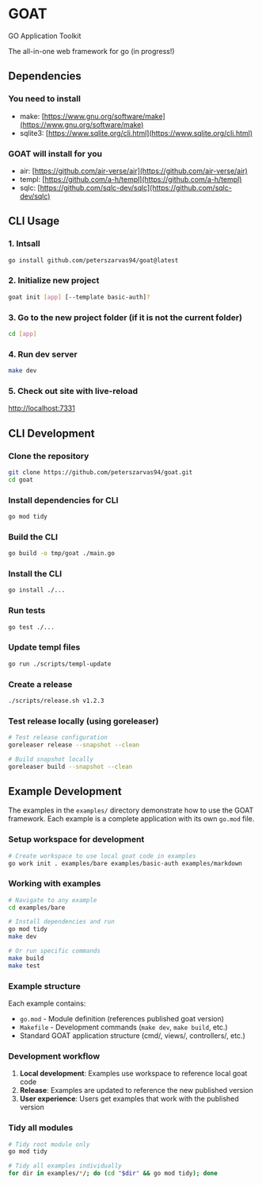 # GOAT

GO Application Toolkit

The all-in-one web framework for go (in progress!)

## Dependencies

### You need to install

- make: [https://www.gnu.org/software/make](https://www.gnu.org/software/make)
- sqlite3: [https://www.sqlite.org/cli.html](https://www.sqlite.org/cli.html)

### GOAT will install for you

- air: [https://github.com/air-verse/air](https://github.com/air-verse/air)
- templ: [https://github.com/a-h/templ](https://github.com/a-h/templ)
- sqlc: [https://github.com/sqlc-dev/sqlc](https://github.com/sqlc-dev/sqlc)

## CLI Usage

### 1. Intsall

```bash
go install github.com/peterszarvas94/goat@latest
```

### 2. Initialize new project

```bash
goat init [app] [--template basic-auth]?
```

### 3. Go to the new project folder (if it is not the current folder)

```bash
cd [app]
```

### 4. Run dev server

```bash
make dev
```

### 5. Check out site with live-reload

[http://localhost:7331](http://localhost:7331)

## CLI Development

### Clone the repository

```bash
git clone https://github.com/peterszarvas94/goat.git
cd goat
```

### Install dependencies for CLI

```bash
go mod tidy
```

### Build the CLI

```bash
go build -o tmp/goat ./main.go
```

### Install the CLI

```bash
go install ./...
```

### Run tests

```bash
go test ./...
```

### Update templ files

```bash
go run ./scripts/templ-update
```

### Create a release

```bash
./scripts/release.sh v1.2.3
```

### Test release locally (using goreleaser)

```bash
# Test release configuration
goreleaser release --snapshot --clean

# Build snapshot locally
goreleaser build --snapshot --clean
```

## Example Development

The examples in the `examples/` directory demonstrate how to use the GOAT framework. Each example is a complete application with its own `go.mod` file.

### Setup workspace for development

```bash
# Create workspace to use local goat code in examples
go work init . examples/bare examples/basic-auth examples/markdown
```

### Working with examples

```bash
# Navigate to any example
cd examples/bare

# Install dependencies and run
go mod tidy
make dev

# Or run specific commands
make build
make test
```

### Example structure

Each example contains:

- `go.mod` - Module definition (references published goat version)
- `Makefile` - Development commands (`make dev`, `make build`, etc.)
- Standard GOAT application structure (cmd/, views/, controllers/, etc.)

### Development workflow

1. **Local development**: Examples use workspace to reference local goat code
2. **Release**: Examples are updated to reference the new published version
3. **User experience**: Users get examples that work with the published version

### Tidy all modules

```bash
# Tidy root module only
go mod tidy

# Tidy all examples individually
for dir in examples/*/; do (cd "$dir" && go mod tidy); done
```
